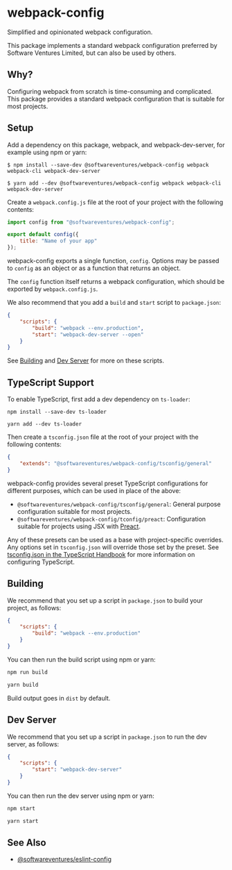 # webpack-config

Simplified and opinionated webpack configuration.

This package implements a standard webpack configuration preferred by Software
Ventures Limited, but can also be used by others.

## Why?

Configuring webpack from scratch is time-consuming and complicated. This package
provides a standard webpack configuration that is suitable for most projects.

## Setup

Add a dependency on this package, webpack, and webpack-dev-server, for example
using npm or yarn:

```
$ npm install --save-dev @softwareventures/webpack-config webpack webpack-cli webpack-dev-server
```

```
$ yarn add --dev @softwareventures/webpack-config webpack webpack-cli webpack-dev-server
```

Create a `webpack.config.js` file at the root of your project with the following
contents:

```javascript
import config from "@softwareventures/webpack-config";

export default config({
    title: "Name of your app"
});
```

webpack-config exports a single function, `config`. Options may be passed to
`config` as an object or as a function that returns an object.

The `config` function itself returns a webpack configuration, which should be
exported by `webpack.config.js`.

We also recommend that you add a `build` and `start` script to `package.json`:

```json
{
    "scripts": {
        "build": "webpack --env.production",
        "start": "webpack-dev-server --open"
    }
}
```

See [Building](#building) and [Dev Server](#dev-server) for more on these
scripts.

## TypeScript Support

To enable TypeScript, first add a dev dependency on `ts-loader`:

```
npm install --save-dev ts-loader
```

```
yarn add --dev ts-loader
```

Then create a `tsconfig.json` file at the root of your project with the
following contents:

```json
{
    "extends": "@softwareventures/webpack-config/tsconfig/general"
}
```

webpack-config provides several preset TypeScript configurations for different
purposes, which can be used in place of the above:

-   `@softwareventures/webpack-config/tsconfig/general`: General purpose
    configuration suitable for most projects.
-   `@softwareventures/webpack-config/tconfig/preact`: Configuration suitable
    for projects using JSX with [Preact][1].

Any of these presets can be used as a base with project-specific overrides. Any
options set in `tsconfig.json` will override those set by the preset. See
[tsconfig.json in the TypeScript Handbook][2] for more information on
configuring TypeScript.

## Building

We recommend that you set up a script in `package.json` to build your project,
as follows:

```json
{
    "scripts": {
        "build": "webpack --env.production"
    }
}
```

You can then run the build script using npm or yarn:

```bash
npm run build
```

```bash
yarn build
```

Build output goes in `dist` by default.

## Dev Server

We recommend that you set up a script in `package.json` to run the dev server,
as follows:

```json
{
    "scripts": {
        "start": "webpack-dev-server"
    }
}
```

You can then run the dev server using npm or yarn:

```bash
npm start
```

```bash
yarn start
```

## See Also

-   [@softwareventures/eslint-config](https://github.com/softwareventures/eslint-config)

[1]: https://preactjs.com/
[2]: https://www.typescriptlang.org/docs/handbook/tsconfig-json.html
